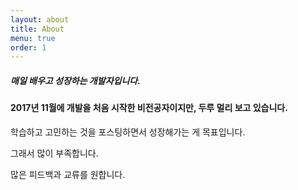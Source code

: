 ```yaml
---
layout: about
title: About
menu: true
order: 1
---
```


##### 매일 배우고 성장하는 개발자입니다.
#### 2017년 11월에 개발을 처음 시작한 비전공자이지만, 두루 멀리 보고 있습니다.

학습하고 고민하는 것을 포스팅하면서 성장해가는 게 목표입니다.

그래서 많이 부족합니다.

많은 피드백과 교류를 원합니다.